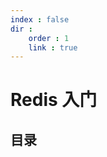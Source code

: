 ```yaml
---
index : false
dir :
    order : 1
    link : true
---
```


# Redis 入门

## 目录

<Catalog  hideHeading='false'/>